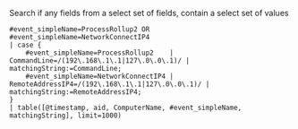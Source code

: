 Search if any fields from a select set of fields, contain a select set of values

```
#event_simpleName=ProcessRollup2 OR #event_simpleName=NetworkConnectIP4
| case {
    #event_simpleName=ProcessRollup2    | CommandLine=/(192\.168\.1\.1|127\.0\.0\.1)/ | matchingString:=CommandLine;
    #event_simpleName=NetworkConnectIP4 | RemoteAddressIP4=/(192\.168\.1\.1|127\.0\.0\.1)/ | matchingString:=RemoteAddressIP4;
}
| table([@timestamp, aid, ComputerName, #event_simpleName, matchingString], limit=1000)
```